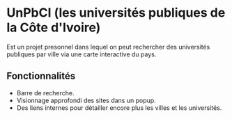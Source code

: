 # UnPbCI (les universités publiques de la Côte d'Ivoire)
Est un projet presonnel dans lequel on peut rechercher des universités publiques par ville via une carte interactive du pays.

## Fonctionnalités
- Barre de recherche.
- Visionnage approfondi des sites dans un popup.
- Des liens internes pour détailler encore plus les villes et les universités.

